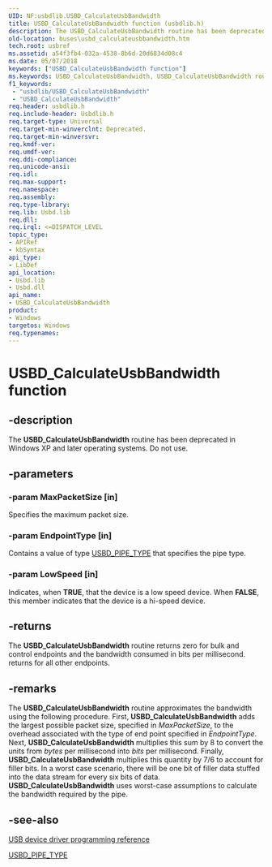 ```yaml
---
UID: NF:usbdlib.USBD_CalculateUsbBandwidth
title: USBD_CalculateUsbBandwidth function (usbdlib.h)
description: The USBD_CalculateUsbBandwidth routine has been deprecated in Windows XP and later operating systems. Do not use.
old-location: buses\usbd_calculateusbbandwidth.htm
tech.root: usbref
ms.assetid: a54f3fb4-032a-4538-8b6d-20d6834d08c4
ms.date: 05/07/2018
keywords: ["USBD_CalculateUsbBandwidth function"]
ms.keywords: USBD_CalculateUsbBandwidth, USBD_CalculateUsbBandwidth routine [Buses], buses.usbd_calculateusbbandwidth, usbdlib/USBD_CalculateUsbBandwidth, usbfunc_a422b001-17f1-42b4-b10e-3d64d4279530.xml
f1_keywords:
 - "usbdlib/USBD_CalculateUsbBandwidth"
 - "USBD_CalculateUsbBandwidth"
req.header: usbdlib.h
req.include-header: Usbdlib.h
req.target-type: Universal
req.target-min-winverclnt: Deprecated.
req.target-min-winversvr: 
req.kmdf-ver: 
req.umdf-ver: 
req.ddi-compliance: 
req.unicode-ansi: 
req.idl: 
req.max-support: 
req.namespace: 
req.assembly: 
req.type-library: 
req.lib: Usbd.lib
req.dll: 
req.irql: <=DISPATCH_LEVEL
topic_type:
- APIRef
- kbSyntax
api_type:
- LibDef
api_location:
- Usbd.lib
- Usbd.dll
api_name:
- USBD_CalculateUsbBandwidth
product:
- Windows
targetos: Windows
req.typenames: 
---
```


# USBD_CalculateUsbBandwidth function


## -description


The <b>USBD_CalculateUsbBandwidth</b> routine has been deprecated in Windows XP and later operating systems. Do not use. 


## -parameters




### -param MaxPacketSize [in]

Specifies the maximum packet size. 


### -param EndpointType [in]

Contains a value of type <a href="https://docs.microsoft.com/windows-hardware/drivers/ddi/usb/ne-usb-_usbd_pipe_type">USBD_PIPE_TYPE</a> that specifies the pipe type.


### -param LowSpeed [in]

Indicates, when <b>TRUE</b>, that the device is a low speed device. When <b>FALSE</b>, this member indicates that the device is a hi-speed device. 


## -returns



The <b>USBD_CalculateUsbBandwidth</b> routine returns zero for bulk and control endpoints and the bandwidth consumed in bits per millisecond. returns for all other endpoints. 




## -remarks



The <b>USBD_CalculateUsbBandwidth</b> routine approximates the bandwidth using the following procedure. First, <b>USBD_CalculateUsbBandwidth</b> adds the largest possible packet size, specified in <i>MaxPacketSize</i>, to the overhead associated with the type of end point specified in <i>EndpointType</i>. Next, <b>USBD_CalculateUsbBandwidth</b> multiplies this sum by 8 to convert the units from <i>bytes</i> per millisecond into <i>bits</i> per millisecond. Finally, <b>USBD_CalculateUsbBandwidth</b> multiplies this quantity by 7/6 to account for filler bits. In a worst case scenario, there will be one bit of filler data stuffed into the data stream for every six bits of data. <b>USBD_CalculateUsbBandwidth</b> uses worst-case assumptions to calculate the bandwidth required by the pipe. 




## -see-also




<a href="https://docs.microsoft.com/windows-hardware/drivers/ddi/_usbref/">USB device driver programming reference</a>



<a href="https://docs.microsoft.com/windows-hardware/drivers/ddi/usb/ne-usb-_usbd_pipe_type">USBD_PIPE_TYPE</a>
 

 

